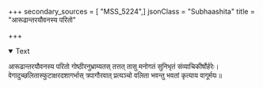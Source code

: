 +++
secondary_sources = [ "MSS_5224",]
jsonClass = "Subhaashita"
title = "आरूढान्तरयौवनस्य परितो"

+++

<details open><summary>Text</summary>

आरूढान्तरयौवनस्य परितो गोष्ठीरनुभ्राम्यतस् तत्तत् तासु मनोगतं सुनिभृतं संव्याचिकीर्षोर्हरेः।  
वेगादुच्छलितास्फुटाक्षरदशागर्भास् त्रपागौरवात् प्रत्यञ्चो वलिता भवन्तु भवतां कृत्याय वागूर्मयः॥
</details>
